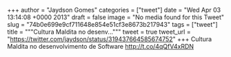 
+++
author = "Jaydson Gomes"
categories = ["tweet"]
date = "Wed Apr 03 13:14:08 +0000 2013"
draft = false
image = "No media found for this Tweet"
slug = "74b0e699e9cf711648e854e51cf3e8673b217943"
tags = ["tweet"]
title = """Cultura Maldita no desenv..."""
tweet = true
tweet_url = "https://twitter.com/jaydson/status/319437664585674752"
+++
Cultura Maldita no desenvolvimento de Software http://t.co/4qQfV4xRDN
